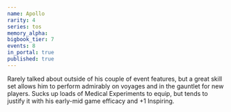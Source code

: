 ```yaml
---
name: Apollo
rarity: 4
series: tos
memory_alpha:
bigbook_tier: 7
events: 8
in_portal: true
published: true
---
```


Rarely talked about outside of his couple of event features, but a great skill set allows him to perform admirably on voyages and in the gauntlet for new players. Sucks up loads of Medical Experiments to equip, but tends to justify it with his early-mid game efficacy and +1 Inspiring.
